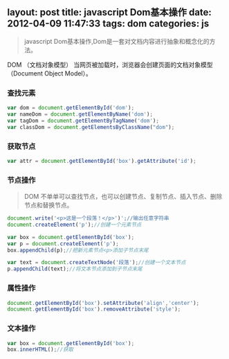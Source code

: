 layout: post
title: javascript Dom基本操作
date: 2012-04-09 11:47:33
tags: dom
categories: js
---
>javascript Dom基本操作,Dom是一套对文档内容进行抽象和概念化的方法。

<!-- more -->
DOM （文档对象模型）
当网页被加载时，浏览器会创建页面的文档对象模型（Document Object Model）。
### 查找元素
```javascript
var dom = document.getElementById('dom');
var nameDom = document.getElementByName('dom');
var tagDom = document.getElementByTagName('dom');
var classDom = document.getElementsByClassName("dom");
```
### 获取节点
```javascript
var attr = document.getElementById('box').getAttribute('id');
```
### 节点操作

> DOM 不单单可以查找节点，也可以创建节点、复制节点、插入节点、删除节点和替换节点。

```javascript
document.write('<p>这是一个段落！</p>')';//输出任意字符串
document.createElement('p');//创建一个元素节点

var box = document.getElementById('box');
var p = document.createElement('p');
box.appendChild(p);//把新元素节点<p>添加子节点末尾

var text = document.createTextNode('段落');//创建一个文本节点
p.appendChild(text);//将文本节点添加到子节点末尾
```
### 属性操作
```javascript
document.getElementById('box').setAttribute('align','center');
document.getElementById('box').removeAttribute('style');
```
### 文本操作
```javascript
var box = document.getElementById('box');
box.innerHTML();//获取
```